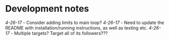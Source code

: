 # Development notes

*4-26-17* - Consider adding limits to main loop?
*4-26-17* - Need to update the README with installation/running instructions, as well as testing etc.
*4-26-17* - Multiple targets?  Target all of its followers???